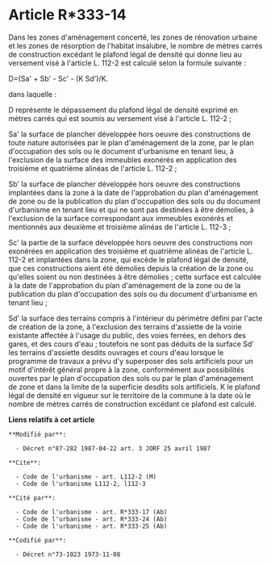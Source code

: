 # Article R*333-14

Dans les zones d'aménagement concerté, les zones de rénovation urbaine et les zones de résorption de l'habitat insalubre, le
nombre de mètres carrés de construction excédant le plafond légal de densité qui donne lieu au versement visé à l'article L.
112-2 est calculé selon la formule suivante :

D=(Sa' + Sb' - Sc' - (K Sd')/K.

dans laquelle :

D représente le dépassement du plafond légal de densité exprimé en mètres carrés qui est soumis au versement visé à l'article
L. 112-2 ;

Sa' la surface de plancher développée hors oeuvre des constructions de toute nature autorisées par le plan d'aménagement de
la zone, par le plan d'occupation des sols ou le document d'urbanisme en tenant lieu, à l'exclusion de la surface des
immeubles exonérés en application des troisième et quatrième alinéas de l'article L. 112-2 ;

Sb' la surface de plancher développée hors oeuvre des constructions implantées dans la zone à la date de l'approbation du
plan d'aménagement de zone ou de la publication du plan d'occupation des sols ou du document d'urbanisme en tenant lieu et
qui ne sont pas destinées à être démolies, à l'exclusion de la surface correspondant aux immeubles exonérés et mentionnés aux
deuxième et troisième alinéas de l'article L. 112-3 ;

Sc' la partie de la surface développée hors oeuvre des constructions non exonérées en application des troisième et quatrième
alinéas de l'article L. 112-2 et implantées dans la zone, qui excède le plafond légal de densité, que ces constructions aient
été démolies depuis la création de la zone ou qu'elles soient ou non destinées à être démolies ; cette surface est calculée à
la date de l'approbation du plan d'aménagement de la zone ou de la publication du plan d'occupation des sols ou du document
d'urbanisme en tenant lieu ;

Sd' la surface des terrains compris à l'intérieur du périmètre défini par l'acte de création de la zone, à l'exclusion des
terrains d'assiette de la voirie existante affectée à l'usage du public, des voies ferrées, en dehors des gares, et des cours
d'eau ; toutefois ne sont pas déduits de la surface Sd' les terrains d'assiette desdits ouvrages et cours d'eau lorsque le
programme de travaux a prévu d'y superposer des sols artificiels pour un motif d'intérêt général propre à la zone,
conformément aux possibilités ouvertes par le plan d'occupation des sols ou par le plan d'aménagement de zone et dans la
limite de la superficie desdits sols artificiels. K le plafond légal de densité en vigueur sur le territoire de la commune à
la date où le nombre de mètres carrés de construction excédant ce plafond est calculé.

**Liens relatifs à cet article**

	**Modifié par**:

	  - Décret n°87-282 1987-04-22 art. 3 JORF 25 avril 1987

	**Cite**:

	  - Code de l'urbanisme - art. L112-2 (M)
	  - Code de l'urbanisme L112-2, l112-3

	**Cité par**:

	  - Code de l'urbanisme - art. R*333-17 (Ab)
	  - Code de l'urbanisme - art. R*333-24 (Ab)
	  - Code de l'urbanisme - art. R*333-25 (Ab)

	**Codifié par**:

	  - Décret n°73-1023 1973-11-08
